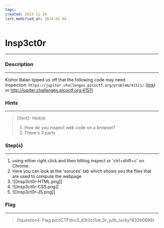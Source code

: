 ```yaml
---
tags: 
created: 2023-11-19
last_modified_at: 2024-02-04
---
```

# Insp3ct0r
---
### Description
---
Kishor Balan tipped us off that the following code may need inspection: `https://jupiter.challenges.picoctf.org/problem/41511/` ([link](https://jupiter.challenges.picoctf.org/problem/41511/)) or http://jupiter.challenges.picoctf.org:41511
### Hints
---

> [!hint]- Hint(s)
> 1. How do you inspect web code on a browser?
> 2. There's 3 parts

### Step(s)
---
1. using either right click and then hitting inspect or 'ctrl+shift+c' on Chrome. 
2. Here you can look at the 'soruces' tab which shows you the files that are used to compute the webpage
3. ![[Insp3ct0r-HTML.png]]
4. ![[Insp3ct0r-CSS.png]]
5. ![[Insp3ct0r-JS.png]]

### Flag
---
> [!question]- Flag
> picoCTF{tru3_d3t3ct1ve_0r_ju5t_lucky?832b0699}







